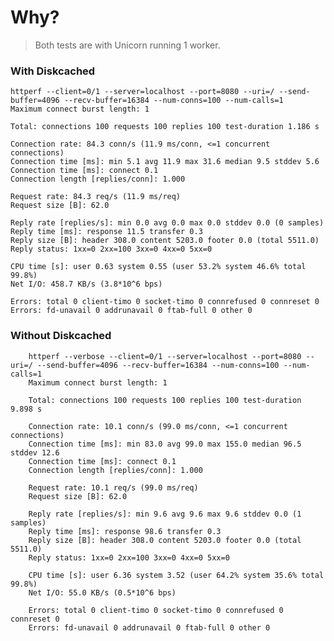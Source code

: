 # Why?

> Both tests are with Unicorn running 1 worker.

### With Diskcached

	httperf --client=0/1 --server=localhost --port=8080 --uri=/ --send-buffer=4096 --recv-buffer=16384 --num-conns=100 --num-calls=1
	Maximum connect burst length: 1

	Total: connections 100 requests 100 replies 100 test-duration 1.186 s

	Connection rate: 84.3 conn/s (11.9 ms/conn, <=1 concurrent connections)
	Connection time [ms]: min 5.1 avg 11.9 max 31.6 median 9.5 stddev 5.6
	Connection time [ms]: connect 0.1
	Connection length [replies/conn]: 1.000

	Request rate: 84.3 req/s (11.9 ms/req)
	Request size [B]: 62.0

	Reply rate [replies/s]: min 0.0 avg 0.0 max 0.0 stddev 0.0 (0 samples)
	Reply time [ms]: response 11.5 transfer 0.3
	Reply size [B]: header 308.0 content 5203.0 footer 0.0 (total 5511.0)
	Reply status: 1xx=0 2xx=100 3xx=0 4xx=0 5xx=0

	CPU time [s]: user 0.63 system 0.55 (user 53.2% system 46.6% total 99.8%)
	Net I/O: 458.7 KB/s (3.8*10^6 bps)

	Errors: total 0 client-timo 0 socket-timo 0 connrefused 0 connreset 0
	Errors: fd-unavail 0 addrunavail 0 ftab-full 0 other 0


### Without Diskcached

        httperf --verbose --client=0/1 --server=localhost --port=8080 --uri=/ --send-buffer=4096 --recv-buffer=16384 --num-conns=100 --num-calls=1
        Maximum connect burst length: 1
        
        Total: connections 100 requests 100 replies 100 test-duration 9.898 s
        
        Connection rate: 10.1 conn/s (99.0 ms/conn, <=1 concurrent connections)
        Connection time [ms]: min 83.0 avg 99.0 max 155.0 median 96.5 stddev 12.6
        Connection time [ms]: connect 0.1
        Connection length [replies/conn]: 1.000

        Request rate: 10.1 req/s (99.0 ms/req)
        Request size [B]: 62.0

        Reply rate [replies/s]: min 9.6 avg 9.6 max 9.6 stddev 0.0 (1 samples)
        Reply time [ms]: response 98.6 transfer 0.3
        Reply size [B]: header 308.0 content 5203.0 footer 0.0 (total 5511.0)
        Reply status: 1xx=0 2xx=100 3xx=0 4xx=0 5xx=0

        CPU time [s]: user 6.36 system 3.52 (user 64.2% system 35.6% total 99.8%)
        Net I/O: 55.0 KB/s (0.5*10^6 bps)

        Errors: total 0 client-timo 0 socket-timo 0 connrefused 0 connreset 0
        Errors: fd-unavail 0 addrunavail 0 ftab-full 0 other 0



